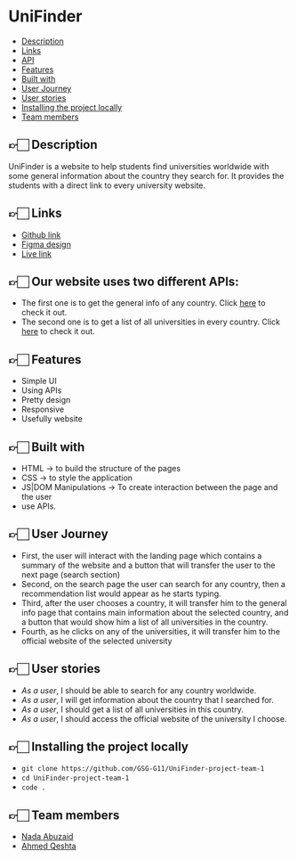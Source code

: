 # UniFinder

-   [Description](#desc)
-   [Links](#links)
-   [API](#API)
-   [Features](#features)
-   [Built with](#built)
-   [User Journey](#Journey)
-   [User stories](#stories)
-   [Installing the project locally](#install)
-   [Team members](#team)

## 👉🏻 **Description** <span id='desc'></span>

UniFinder is a website to help students find universities worldwide with some general information about the country they search for. It provides the students with a direct link to every university website.

## 👉🏻 **Links** <span id='links'></span>

-   [Github link](https://github.com/GSG-G11/UniFinder-project-team-1)
-   [Figma design](https://www.figma.com/file/667LkL2JWePEJSLGw8ON0E/UniFinder?node-id=0%3A1)
-   [Live link](https://gsg-g11.github.io/UniFinder-project-team-1/)

## 👉🏻 **Our website uses two different APIs:** <span id='API'></span>

-   The first one is to get the general info of any country. Click [here](https://restcountries.com/) to check it out.
-   The second one is to get a list of all universities in every country. Click [here](https://github.com/Hipo/university-domains-list) to check it out.

## 👉🏻 **Features** <span id='features'></span>

-   Simple UI
-   Using APIs
-   Pretty design
-   Responsive
-   Usefully website

## 👉🏻 **Built with** <span id='built'></span>

-   HTML → to build the structure of the pages
-   CSS → to style the application
-   JS|DOM Manipulations → To create interaction between the page and the user
-   use APIs.

## 👉🏻 **User Journey** <span id='Journey'></span>

-   First, the user will interact with the landing page which contains a summary of the website and a button that will transfer the user to the next page (search section)
-   Second, on the search page the user can search for any country, then a recommendation list would appear as he starts typing.
-   Third, after the user chooses a country, it will transfer him to the general info page that contains main information about the selected country, and a button that would show him a list of all universities in the country.
-   Fourth, as he clicks on any of the universities, it will transfer him to the official website of the selected university

## 👉🏻 **User stories** <span id='stories'></span>

-   _As a user_, I should be able to search for any country worldwide.
-   _As a user_, I will get information about the country that I searched for.
-   _As a user_, I should get a list of all universities in this country.
-   _As a user_, I should access the official website of the university I choose.

## 👉🏻 **Installing the project locally** <span id='install'></span>

-   `git clone https://github.com/GSG-G11/UniFinder-project-team-1 `
-   `cd UniFinder-project-team-1`
-   `code .`

## 👉🏻 **Team members** <span id='team'></span>

-   [Nada Abuzaid](https://github.com/nada-abuzaid)
-   [Ahmed Qeshta](https://github.com/AhmedQeshta)

